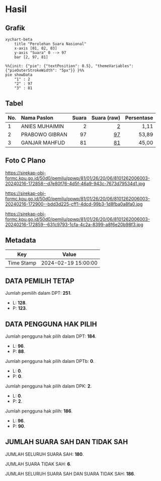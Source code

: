 # Hasil

## Grafik

```mermaid
xychart-beta
    title "Perolehan Suara Nasional"
    x-axis [01, 02, 03]
    y-axis "Suara" 0 --> 97
    bar [2, 97, 81]
```

```mermaid
%%{init: {"pie": {"textPosition": 0.5}, "themeVariables": {"pieOuterStrokeWidth": "5px"}} }%%
pie showData
    "1" : 2
    "2" : 97
    "3" : 81
```

## Tabel

| No. | Nama Paslon    | Suara | Suara (raw) | Persentase |
|:--- |:-------------- | -----:| -----------:| ----------:|
| 1   | ANIES MUHAIMIN | 2     | [2][p-1]    | 1,11       |
| 2   | PRABOWO GIBRAN | 97    | [97][p-2]   | 53,89      |
| 3   | GANJAR MAHFUD  | 81    | [81][p-3]   | 45,00      |


[p-1]: https://github.com/gigit-pemilu/pemilu-2024/blob/main/pilpres/hitung-suara/sub/81-maluku/sub/01-maluku-tengah/sub/26-saparua-timur/sub/2006-tuhaha/sub/003-tps/sub/paslon-1.txt
[p-2]: https://github.com/gigit-pemilu/pemilu-2024/blob/main/pilpres/hitung-suara/sub/81-maluku/sub/01-maluku-tengah/sub/26-saparua-timur/sub/2006-tuhaha/sub/003-tps/sub/paslon-2.txt
[p-3]: https://github.com/gigit-pemilu/pemilu-2024/blob/main/pilpres/hitung-suara/sub/81-maluku/sub/01-maluku-tengah/sub/26-saparua-timur/sub/2006-tuhaha/sub/003-tps/sub/paslon-3.txt

## Foto C Plano

https://sirekap-obj-formc.kpu.go.id/50d0/pemilu/ppwp/81/01/26/20/06/8101262006003-20240216-172858--d7e80f76-4d5f-46a9-943c-7673d79534d1.jpg

https://sirekap-obj-formc.kpu.go.id/50d0/pemilu/ppwp/81/01/26/20/06/8101262006003-20240216-172900--bdd3d225-cff1-4dcd-99b3-1d8fba0a8fa0.jpg

https://sirekap-obj-formc.kpu.go.id/50d0/pemilu/ppwp/81/01/26/20/06/8101262006003-20240216-172859--631c9793-1cfa-4c2a-8399-a8f6e20b98f3.jpg


## Metadata

| Key        | Value               |
| ---------- | ------------------- |
| Time Stamp | 2024-02-19 15:00:00 |


## DATA PEMILIH TETAP

Jumlah pemilih dalam DPT: **251**.
 * L: **128**.
 * P: **123**.

## DATA PENGGUNA HAK PILIH

Jumlah pengguna hak pilih dalam DPT: **184**.
 * L: **96**.
 * P: **88**.

Jumlah pengguna hak pilih dalam DPTb: **0**.
 * L: **0**.
 * P: **0**.

Jumlah pengguna hak pilih dalam DPK: **2**.
 * L: **0**.
 * P: **2**.

Jumlah pengguna hak pilih: **186**.
 * L: **96**.
 * P: **90**.

## JUMLAH SUARA SAH DAN TIDAK SAH

JUMLAH SELURUH SUARA SAH: **180**.

JUMLAH SUARA TIDAK SAH: **6**.

JUMLAH SELURUH SUARA SAH DAN SUARA TIDAK SAH: **186**.


